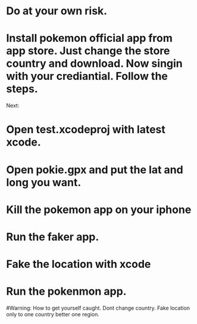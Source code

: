 # Do at your own risk.


# Install pokemon official app from app store. Just change the store country and download. Now singin with your crediantial. Follow the steps.
Next:
# Open test.xcodeproj with latest xcode.
# Open pokie.gpx and put the lat and long you want.
# Kill the pokemon app on your iphone
# Run the faker app.
# Fake the location with xcode
# Run the pokenmon app.


#Warning: How to get yourself caught.
Dont change country. Fake location only to one country better one region.
